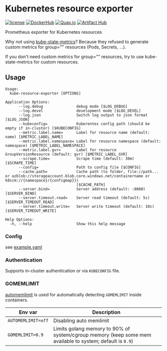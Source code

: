 # Kubernetes resource exporter

[![license](https://img.shields.io/github/license/webdevops/kube-resource-exporter.svg)](https://github.com/webdevops/kube-resource-exporter/blob/main/LICENSE)
[![DockerHub](https://img.shields.io/badge/DockerHub-webdevops%2Fkube--resource--exporter-blue)](https://hub.docker.com/r/webdevops/kube-resource-exporter/)
[![Quay.io](https://img.shields.io/badge/Quay.io-webdevops%2Fkube--resource--exporter-blue)](https://quay.io/repository/webdevops/kube-resource-exporter)
[![Artifact Hub](https://img.shields.io/endpoint?url=https://artifacthub.io/badge/repository/kube-resource-exporter)](https://artifacthub.io/packages/search?repo=kube-resource-exporter)

Prometheus exporter for Kubernetes resources

Why not using [kube-state-metrics](https://github.com/kubernetes/kube-state-metrics)?
Because they refused to generate custom metrics for group="" resources (Pods, Secrets, ...).

If you don't need custom metrics for group="" resources, try to use kube-state-metrics for custom resources.

## Usage

```
Usage:
  kube-resource-exporter [OPTIONS]

Application Options:
      --log.debug               debug mode [$LOG_DEBUG]
      --log.devel               development mode [$LOG_DEVEL]
      --log.json                Switch log output to json format [$LOG_JSON]
      --kubeconfig=             Kuberentes config path (should be empty if in-cluster) [$KUBECONFIG]
      --metric.label.name=      Label for resource name (default: name) [$METRIC_LABEL_NAME]
      --metric.label.namespace= Label for resource namespace (default: namespace) [$METRIC_LABEL_NAMESPACE]
      --metric.label.gvr=       Label for resource GroupVersionResource (default: gvr) [$METRIC_LABEL_GVR]
      --scrape.time=            Scrape time (default: 30m) [$SCRAPE_TIME]
      --config=                 Path to config file [$CONFIG]
      --cache.path=             Cache path (to folder, file://path... or azblob://storageaccount.blob.core.windows.net/containername or k8scm://{namespace}/{configmap}})
                                [$CACHE_PATH]
      --server.bind=            Server address (default: :8080) [$SERVER_BIND]
      --server.timeout.read=    Server read timeout (default: 5s) [$SERVER_TIMEOUT_READ]
      --server.timeout.write=   Server write timeout (default: 10s) [$SERVER_TIMEOUT_WRITE]

Help Options:
  -h, --help                    Show this help message
```

### Config

see [example.yaml](example.yaml)

### Authentication

Supports in-cluster authentication or via `KUBECONFIG` file.

### GOMEMLIMIT

[automemlimit](https://github.com/KimMachineGun/automemlimit) is used for automatically detecting `GOMEMLIMIT` inside containers.

| Env var            | Description                                                                                               |
|--------------------|-----------------------------------------------------------------------------------------------------------|
| `AUTOMEMLIMIT=off` | Disabling auto memlimit                                                                                   |
| `GOMEMLIMIT=0.9`   | Limits golang memory to 90% of system/cgroup memory (keep some mem available to system; default is `0.9`) |
